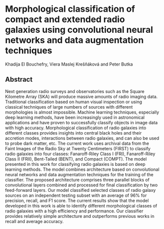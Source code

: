 # Morphological classification of compact and extended radio galaxies using convolutional neural networks and data augmentation techniques

Khadija El Bouchefry, Viera Maslej Krešňáková and Peter Butka

## Abstract
Next generation radio surveys and observatories such as the Square Kilometre Array (SKA) will produce massive amounts of radio imaging data. Traditional classification based on human visual inspection or using classical techniques of large numbers of sources with different morphologies is almost impossible.  Machine learning techniques, especially deep learning methods, have been increasingly used in astronomical applications and have proven to  successfully  classify objects in image data with high accuracy. Morphological classification of radio galaxies into different classes provides insights into central black holes and their accretion modes, interactions between radio galaxies, and can also be used  to probe dark matter, etc. The current work uses archival data from the Faint Images of the Radio Sky at Twenty Centimeters (FIRST) to classify radio galaxies into four classes: Fanaroff-Riley Class I (FRI), Fanaroff-Riley Class II (FRII), Bent-Tailed (BENT), and Compact (COMPT). The  model presented in this work for classifying radio galaxies is based on  deep learning methods. The model  combines architecture based on convolutional neural networks and data augmentation techniques for the training of the classifier. The proposed architecture comprises three parallel blocks of convolutional layers combined and processed for final classification by two feed-forward layers. Our model classified selected classes of radio galaxy sources on an independent testing subset with an average of 96% for precision, recall, and F1 score.  The current results show that the model developed in this work is able to identify different morphological classes of radio galaxies with a high efficiency and performance. Our classifier provides relatively simple architecture and outperforms previous works in recall and average accuracy.
